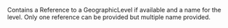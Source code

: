 Contains a Reference to a GeographicLevel if available and a name for the level. Only one reference can be provided but multiple name provided.